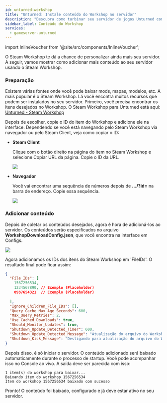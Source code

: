 ```yaml
---
id: unturned-workshop
title: "Unturned: Instale conteúdo do Workshop no servidor"
description: "Descubra como turbinar seu servidor de jogos Unturned com conteúdo personalizado do Steam Workshop para uma experiência de jogo única → Saiba mais agora"
sidebar_label: Conteúdo do Workshop
services:
  - gameserver-unturned
---
```


import InlineVoucher from '@site/src/components/InlineVoucher';

<InlineVoucher />

O Steam Workshop te dá a chance de personalizar ainda mais seu servidor. A seguir, vamos mostrar como adicionar mais conteúdo ao seu servidor usando o Steam Workshop.

### Preparação

Existem várias fontes onde você pode baixar mods, mapas, modelos, etc. A mais popular é o Steam Workshop. Lá você encontra muitos recursos que podem ser instalados no seu servidor. Primeiro, você precisa encontrar os itens desejados no Workshop. O Steam Workshop para Unturned está aqui: [Unturned - Steam Workshop](https://steamcommunity.com/app/304930/workshop/)

Depois de escolher, copie o ID do item do Workshop e adicione ele na interface. Dependendo se você está navegando pelo Steam Workshop via navegador ou pelo Steam Client, veja como copiar o ID:

- **Steam Client**

  Clique com o botão direito na página do item no Steam Workshop e selecione Copiar URL da página. Copie o ID da URL.

  ![](https://screensaver01.zap-hosting.com/index.php/s/QD89esrFTQ8gZfb/preview)

- **Navegador**

  Você vai encontrar uma sequência de números depois de **.../?id=** na barra de endereço. Copie essa sequência.

  ![](https://screensaver01.zap-hosting.com/index.php/s/XzRRT98ess4dyFX/preview)

### Adicionar conteúdo

Depois de coletar os conteúdos desejados, agora é hora de adicioná-los ao servidor. Os conteúdos serão especificados no arquivo **WorkshopDownloadConfig.json**, que você encontra na interface em Configs.

![](https://screensaver01.zap-hosting.com/index.php/s/T7gsio62gDH7DHb/preview)

Agora adicionamos os IDs dos itens do Steam Workshop em 'FileIDs'. O resultado final pode ficar assim:

```json
{
  "File_IDs": [
  	1567256534,
    1234567890, // Exemplo (Placeholder)
    0987654321  // Exemplo (Placeholder)
  
  ],
  "Ignore_Children_File_IDs": [],
  "Query_Cache_Max_Age_Seconds": 600,
  "Max_Query_Retries": 2,
  "Use_Cached_Downloads": true,
  "Should_Monitor_Updates": true,
  "Shutdown_Update_Detected_Timer": 600,
  "Shutdown_Update_Detected_Message": "Atualização do arquivo do Workshop detectada, desligando em: {0}",
  "Shutdown_Kick_Message": "Desligando para atualização do arquivo do Workshop."
}
```

Depois disso, é só iniciar o servidor. O conteúdo adicionado será baixado automaticamente durante o processo de startup. Você pode acompanhar isso no Console ao vivo. A saída deve ser parecida com isso:

```
1 item(s) do workshop para baixar...
Baixando item do workshop 1567256534
Item do workshop 1567256534 baixado com sucesso
```

Pronto! O conteúdo foi baixado, configurado e já deve estar ativo no seu servidor.

<InlineVoucher />